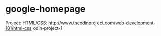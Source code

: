 # google-homepage
Project: HTML/CSS: http://www.theodinproject.com/web-development-101/html-css
odin-project-1
